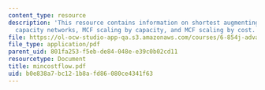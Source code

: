 ```yaml
---
content_type: resource
description: 'This resource contains information on shortest augmenting paths: unit
  capacity networks, MCF scaling by capacity, and MCF scaling by cost.'
file: https://ol-ocw-studio-app-qa.s3.amazonaws.com/courses/6-854j-advanced-algorithms-fall-2005/b0e838a7bc121b8afd86080ce4341f63_mincostflow.pdf
file_type: application/pdf
parent_uid: 801fa253-f5eb-de84-048e-e39c0b02cd11
resourcetype: Document
title: mincostflow.pdf
uid: b0e838a7-bc12-1b8a-fd86-080ce4341f63
---
```


